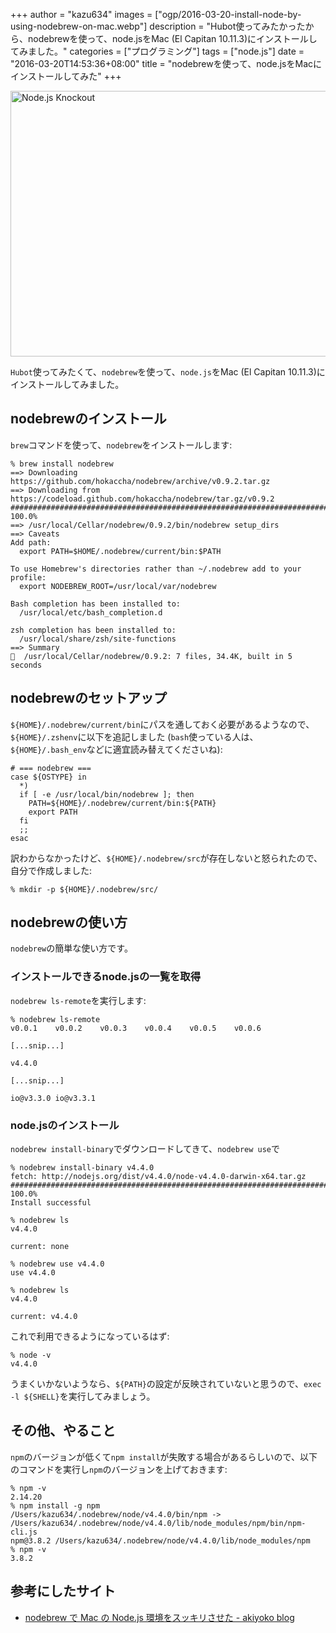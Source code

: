 +++
author = "kazu634"
images = ["ogp/2016-03-20-install-node-by-using-nodebrew-on-mac.webp"]
description = "Hubot使ってみたかったから、nodebrewを使って、node.jsをMac (El Capitan 10.11.3)にインストールしてみました。"
categories = ["プログラミング"]
tags = ["node.js"]
date = "2016-03-20T14:53:36+08:00"
title = "nodebrewを使って、node.jsをMacにインストールしてみた"
+++

<a data-flickr-embed="true"  href="https://www.flickr.com/photos/ncc_badiey/4932794177/in/photolist-8vTRRt-8vTGyg-8GHj9Z-8vWTLy-8vTUtF-8vTTzr-8vWUP7-8vWW11-8vTSFV-c6cfGW-8vQPme-a77qLQ-8vTT8t-8THvsD-ma59Cy-8vWVrU-8vWUSU-dQUJyT-8vTRZp-8vWUr9-8vWUjU-8vTSar-8vWTFf-8vWW5y-8vWUwh-bAnNC8-8vTTrV-8vWUBd-8vWWyL-8vWVRA-bufANU-8vTUkc-8vTRAa-8vTS6K-8vTTut-8vTTS8-8vTSyP-8vWWrY-8vWVLu-ma5bEE-ma5hdd-rfmy16-ma4gge-ma4fKe-ma4n3p-ma5iqo-ma3zf4-ma5kDG-ma5ePf-ma4ike" title="Node.js Knockout"><img src="https://farm5.staticflickr.com/4120/4932794177_e73e90a820_z.jpg" width="640" height="425" alt="Node.js Knockout"></a><script async src="//embedr.flickr.com/assets/client-code.js" charset="utf-8"></script>

`Hubot`使ってみたくて、`nodebrew`を使って、`node.js`をMac (El Capitan 10.11.3)にインストールしてみました。

## nodebrewのインストール
`brew`コマンドを使って、`nodebrew`をインストールします:

```
% brew install nodebrew
==> Downloading https://github.com/hokaccha/nodebrew/archive/v0.9.2.tar.gz
==> Downloading from https://codeload.github.com/hokaccha/nodebrew/tar.gz/v0.9.2
######################################################################## 100.0%
==> /usr/local/Cellar/nodebrew/0.9.2/bin/nodebrew setup_dirs
==> Caveats
Add path:
  export PATH=$HOME/.nodebrew/current/bin:$PATH

To use Homebrew's directories rather than ~/.nodebrew add to your profile:
  export NODEBREW_ROOT=/usr/local/var/nodebrew

Bash completion has been installed to:
  /usr/local/etc/bash_completion.d

zsh completion has been installed to:
  /usr/local/share/zsh/site-functions
==> Summary
🍺  /usr/local/Cellar/nodebrew/0.9.2: 7 files, 34.4K, built in 5 seconds
```

## nodebrewのセットアップ
`${HOME}/.nodebrew/current/bin`にパスを通しておく必要があるようなので、`${HOME}/.zshenv`に以下を追記しました (`bash`使っている人は、`${HOME}/.bash_env`などに適宜読み替えてくださいね):

```
# === nodebrew ===
case ${OSTYPE} in
  *)
  if [ -e /usr/local/bin/nodebrew ]; then
    PATH=${HOME}/.nodebrew/current/bin:${PATH}
    export PATH
  fi
  ;;
esac
```

訳わからなかったけど、`${HOME}/.nodebrew/src`が存在しないと怒られたので、自分で作成しました:

```
% mkdir -p ${HOME}/.nodebrew/src/
```

## nodebrewの使い方
`nodebrew`の簡単な使い方です。

### インストールできるnode.jsの一覧を取得
`nodebrew ls-remote`を実行します:

```
% nodebrew ls-remote
v0.0.1    v0.0.2    v0.0.3    v0.0.4    v0.0.5    v0.0.6

[...snip...]

v4.4.0

[...snip...]

io@v3.3.0 io@v3.3.1
```

### node.jsのインストール
`nodebrew install-binary`でダウンロードしてきて、`nodebrew use`で

```
% nodebrew install-binary v4.4.0
fetch: http://nodejs.org/dist/v4.4.0/node-v4.4.0-darwin-x64.tar.gz
######################################################################## 100.0%
Install successful

% nodebrew ls
v4.4.0

current: none

% nodebrew use v4.4.0
use v4.4.0

% nodebrew ls
v4.4.0

current: v4.4.0
```

これで利用できるようになっているはず:

```
% node -v
v4.4.0
```

うまくいかないようなら、`${PATH}`の設定が反映されていないと思うので、`exec -l ${SHELL}`を実行してみましょう。

## その他、やること
`npm`のバージョンが低くて`npm install`が失敗する場合があるらしいので、以下のコマンドを実行し`npm`のバージョンを上げておきます:

```
% npm -v
2.14.20
% npm install -g npm
/Users/kazu634/.nodebrew/node/v4.4.0/bin/npm -> /Users/kazu634/.nodebrew/node/v4.4.0/lib/node_modules/npm/bin/npm-cli.js
npm@3.8.2 /Users/kazu634/.nodebrew/node/v4.4.0/lib/node_modules/npm
% npm -v
3.8.2
```

## 参考にしたサイト
- [nodebrew で Mac の Node.js 環境をスッキリさせた - akiyoko blog](http://akiyoko.hatenablog.jp/entry/2015/06/20/132239)
